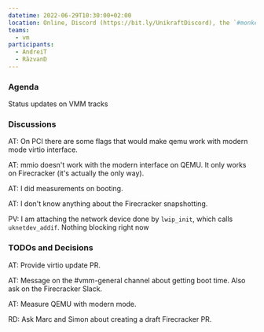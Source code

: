 ```yaml
---
datetime: 2022-06-29T10:30:00+02:00
location: Online, Discord (https://bit.ly/UnikraftDiscord), the `#monkey-business` voice channel
teams:
  - vm
participants:
  - AndreiT
  - RăzvanD
---
```


### Agenda

Status updates on VMM tracks

### Discussions

AT: On PCI there are some flags that would make qemu work with modern mode virtio interface.

AT: mmio doesn't work with the modern interface on QEMU.
It only works on Firecracker (it's actually the only way).

AT: I did measurements on booting.

AT: I don't know anything about the Firecracker snapshotting.

PV: I am attaching the network device done by `lwip_init`, which calls `uknetdev_addif`.
Nothing blocking right now

### TODOs and Decisions

AT: Provide virtio update PR.

AT: Message on the #vmm-general channel about getting boot time.
Also ask on the Firecracker Slack.

AT: Measure QEMU with modern mode.

RD: Ask Marc and Simon about creating a draft Firecracker PR.
